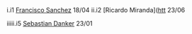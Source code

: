 i.i1 [Francisco Sanchez](https://github.com/Franciscosanchezl) 18/04
ii.i2 [Ricardo Miranda]([htt](https://github.com/Rcrdo0409) 23/06


iiiii.i5 [Sebastian Danker](https://github.com/SDanker) 23/01
